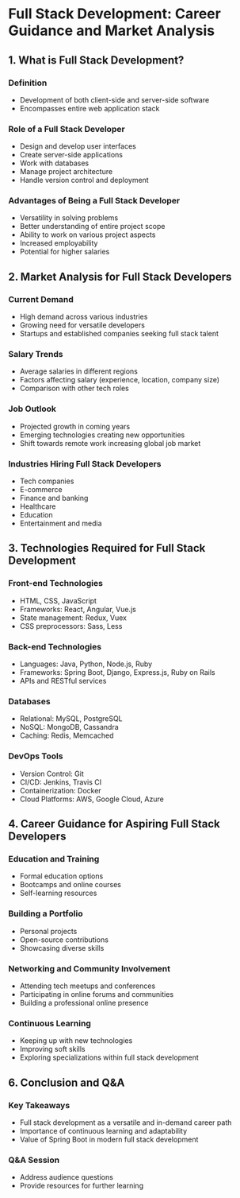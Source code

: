 # Full Stack Development: Career Guidance and Market Analysis

## 1. What is Full Stack Development?

### Definition
- Development of both client-side and server-side software
- Encompasses entire web application stack

### Role of a Full Stack Developer
- Design and develop user interfaces
- Create server-side applications
- Work with databases
- Manage project architecture
- Handle version control and deployment

### Advantages of Being a Full Stack Developer
- Versatility in solving problems
- Better understanding of entire project scope
- Ability to work on various project aspects
- Increased employability
- Potential for higher salaries

## 2. Market Analysis for Full Stack Developers

### Current Demand
- High demand across various industries
- Growing need for versatile developers
- Startups and established companies seeking full stack talent

### Salary Trends
- Average salaries in different regions
- Factors affecting salary (experience, location, company size)
- Comparison with other tech roles

### Job Outlook
- Projected growth in coming years
- Emerging technologies creating new opportunities
- Shift towards remote work increasing global job market

### Industries Hiring Full Stack Developers
- Tech companies
- E-commerce
- Finance and banking
- Healthcare
- Education
- Entertainment and media

## 3. Technologies Required for Full Stack Development

### Front-end Technologies
- HTML, CSS, JavaScript
- Frameworks: React, Angular, Vue.js
- State management: Redux, Vuex
- CSS preprocessors: Sass, Less

### Back-end Technologies
- Languages: Java, Python, Node.js, Ruby
- Frameworks: Spring Boot, Django, Express.js, Ruby on Rails
- APIs and RESTful services

### Databases
- Relational: MySQL, PostgreSQL
- NoSQL: MongoDB, Cassandra
- Caching: Redis, Memcached

### DevOps Tools
- Version Control: Git
- CI/CD: Jenkins, Travis CI
- Containerization: Docker
- Cloud Platforms: AWS, Google Cloud, Azure


## 4. Career Guidance for Aspiring Full Stack Developers

### Education and Training
- Formal education options
- Bootcamps and online courses
- Self-learning resources

### Building a Portfolio
- Personal projects
- Open-source contributions
- Showcasing diverse skills

### Networking and Community Involvement
- Attending tech meetups and conferences
- Participating in online forums and communities
- Building a professional online presence

### Continuous Learning
- Keeping up with new technologies
- Improving soft skills
- Exploring specializations within full stack development


## 6. Conclusion and Q&A

### Key Takeaways
- Full stack development as a versatile and in-demand career path
- Importance of continuous learning and adaptability
- Value of Spring Boot in modern full stack development

### Q&A Session
- Address audience questions
- Provide resources for further learning

